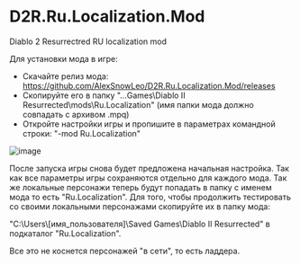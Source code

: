 # D2R.Ru.Localization.Mod
Diablo 2 Resurrectred RU localization mod

Для установки мода в игре:

- Скачайте релиз мода: https://github.com/AlexSnowLeo/D2R.Ru.Localization.Mod/releases
- Скопируйте его в папку "...Games\Diablo II Resurrected\mods\Ru.Localization" (имя папки мода должно совпадать с архивом .mpq)
- Откройте настройки игры и пропишите в параметрах командной строки: "-mod Ru.Localization"

![image](https://user-images.githubusercontent.com/1458178/136438708-4a414310-65f4-4867-aa87-d951eb3d35ef.png)

После запуска игры снова будет предложена начальная настройка. Так как все параметры игры сохраняются отдельно для каждого мода. 
Так же локальные персонажи теперь будут попадать в папку с именем мода то есть "Ru.Localization".
Для того, чтобы продолжить тестировать со своими локальными персонажами скопируйте их в папку мода:

"C:\Users\\[имя_пользователя]\\Saved Games\Diablo II Resurrected\" в подкаталог "Ru.Localization".

Все это не коснется персонажей "в сети", то есть ладдера.
